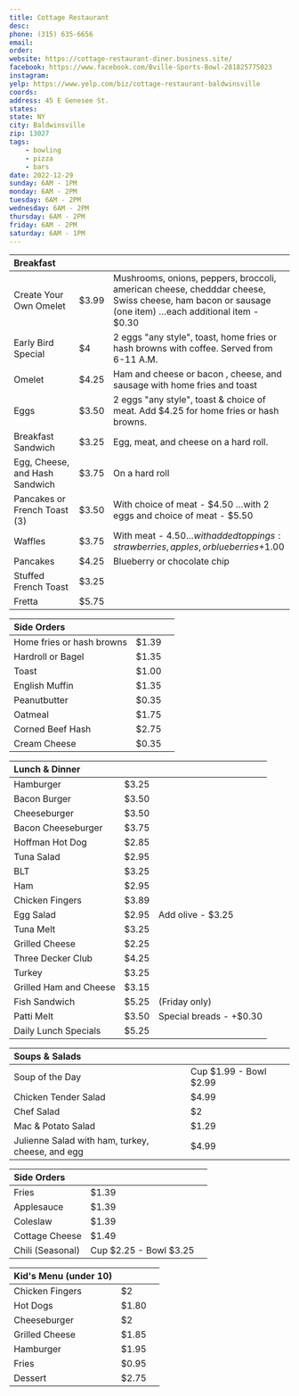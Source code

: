 ```yaml
---
title: Cottage Restaurant
desc: 
phone: (315) 635-6656
email: 
order:
website: https://cottage-restaurant-diner.business.site/
facebook: https://www.facebook.com/Bville-Sports-Bowl-281825775023
instagram: 
yelp: https://www.yelp.com/biz/cottage-restaurant-baldwinsville
coords: 
address: 45 E Genesee St.
states:
state: NY
city: Baldwinsville
zip: 13027
tags: 
    - bowling
    - pizza
    - bars
date: 2022-12-29
sunday: 6AM - 1PM
monday: 6AM - 2PM
tuesday: 6AM - 2PM
wednesday: 6AM - 2PM
thursday: 6AM - 2PM
friday: 6AM - 2PM
saturday: 6AM - 1PM
---
```


| Breakfast | | |
| :--- | :--- | :--- |
| Create Your Own Omelet | $3.99 | Mushrooms, onions, peppers, broccoli, american cheese, chedddar cheese, Swiss cheese, ham bacon or sausage (one item) …each additional item - $0.30 |
| Early Bird Special | $4 | 2 eggs "any style", toast, home fries or hash browns with coffee. Served from 6-11 A.M. |
| Omelet | $4.25 | Ham and cheese or bacon , cheese, and sausage with home fries and toast |
| Eggs | $3.50 | 2 eggs "any style", toast & choice of meat. Add $4.25 for home fries or hash browns. |
| Breakfast Sandwich | $3.25 | Egg, meat, and cheese on a hard roll. |
| Egg, Cheese, and Hash Sandwich | $3.75 | On a hard roll |
| Pancakes or French Toast (3) | $3.50 | With choice of meat - $4.50 …with 2 eggs and choice of meat - $5.50 |
| Waffles | $3.75 | With meat - $4.50 …with added toppings: strawberries, apples, or blueberries +$1.00 |
| Pancakes | $4.25 | Blueberry or chocolate chip |
| Stuffed French Toast | $3.25 | |
| Fretta | $5.75 | |


| Side Orders | | |
| :--- | :--- | :--- |
| Home fries or hash browns | $1.39 | |
| Hardroll or Bagel | $1.35 | |
| Toast | $1.00 | |
| English Muffin | $1.35 | |
| Peanutbutter | $0.35 | |
| Oatmeal | $1.75 | |
| Corned Beef Hash | $2.75 | |
| Cream Cheese | $0.35 | |

| Lunch & Dinner | | |
| :--- | :--- | :--- |
| Hamburger | $3.25 | |
| Bacon Burger | $3.50 | |
| Cheeseburger | $3.50 | |
| Bacon Cheeseburger | $3.75 | |
| Hoffman Hot Dog | $2.85 | |
| Tuna Salad | $2.95 | |
| BLT | $3.25 | |
| Ham | $2.95 | |
| Chicken Fingers | $3.89 | |
| Egg Salad | $2.95 | Add olive - $3.25 |
| Tuna Melt | $3.25 | |
| Grilled Cheese | $2.25 | |
| Three Decker Club | $4.25 | |
| Turkey | $3.25 | |
| Grilled Ham and Cheese | $3.15 | |
| Fish Sandwich | $5.25 | (Friday only) |
| Patti Melt | $3.50 | Special breads - +$0.30 | |
| Daily Lunch Specials | $5.25 | |

| Soups & Salads | | |
| :--- | :--- | :--- |
| Soup of the Day | Cup $1.99 - Bowl $2.99 | |
| Chicken Tender Salad | $4.99 | |
| Chef Salad | $2 | |
| Mac & Potato Salad | $1.29 | |
| Julienne Salad with ham, turkey, cheese, and egg | $4.99 | |

| Side Orders | | |
| :--- | :--- | :--- |
| Fries | $1.39 | |
| Applesauce | $1.39 | |
| Coleslaw | $1.39 | |
| Cottage Cheese | $1.49 | |
| Chili (Seasonal) | Cup $2.25 - Bowl $3.25 | |

| ​Kid's Menu (under 10) | | |
| :--- | :--- | :--- |
| Chicken Fingers | $2 | |
| Hot Dogs | $1.80 | |
| Cheeseburger | $2 | |
| Grilled Cheese | $1.85 | |
| Hamburger | $1.95 | |
| Fries | $0.95 | |
| Dessert | $2.75 | |
